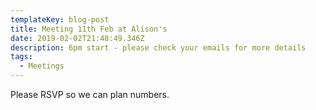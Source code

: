 ```yaml
---
templateKey: blog-post
title: Meeting 11th Feb at Alison's
date: 2019-02-02T21:48:49.346Z
description: 6pm start - please check your emails for more details
tags:
  - Meetings
---
```

Please RSVP so we can plan numbers.
